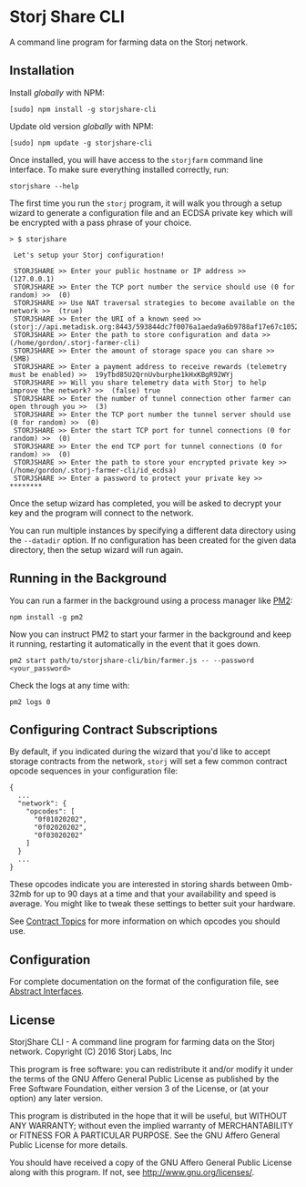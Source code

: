 Storj Share CLI
===============

A command line program for farming data on the Storj network.

Installation
------------

Install *globally* with NPM:

```
[sudo] npm install -g storjshare-cli
```

Update old version *globally* with NPM:

```
[sudo] npm update -g storjshare-cli
```

Once installed, you will have access to the `storjfarm` command line interface. To
make sure everything installed correctly, run:

```
storjshare --help
```

The first time you run the `storj` program, it will walk you through a setup
wizard to generate a configuration file and an ECDSA private key which will be
encrypted with a pass phrase of your choice.

```
> $ storjshare

 Let's setup your Storj configuration!

 STORJSHARE >> Enter your public hostname or IP address >>  (127.0.0.1)
 STORJSHARE >> Enter the TCP port number the service should use (0 for random) >>  (0)
 STORJSHARE >> Use NAT traversal strategies to become available on the network >>  (true)
 STORJSHARE >> Enter the URI of a known seed >>  (storj://api.metadisk.org:8443/593844dc7f0076a1aeda9a6b9788af17e67c1052)
 STORJSHARE >> Enter the path to store configuration and data >>  (/home/gordon/.storj-farmer-cli)
 STORJSHARE >> Enter the amount of storage space you can share >>  (5MB)
 STORJSHARE >> Enter a payment address to receive rewards (telemetry must be enabled) >>  19yTbd85U2QrnUvburphe1kHxKBgR92WYj
 STORJSHARE >> Will you share telemetry data with Storj to help improve the network? >>  (false) true
 STORJSHARE >> Enter the number of tunnel connection other farmer can open through you >>  (3)
 STORJSHARE >> Enter the TCP port number the tunnel server should use (0 for random) >>  (0)
 STORJSHARE >> Enter the start TCP port for tunnel connections (0 for random) >>  (0)
 STORJSHARE >> Enter the end TCP port for tunnel connections (0 for random) >>  (0)
 STORJSHARE >> Enter the path to store your encrypted private key >>  (/home/gordon/.storj-farmer-cli/id_ecdsa)
 STORJSHARE >> Enter a password to protect your private key >>  ********
```

Once the setup wizard has completed, you will be asked to decrypt your key and
the program will connect to the network.

You can run multiple instances by specifying a different data directory using
the `--datadir` option. If no configuration has been created for the given
data directory, then the setup wizard will run again.

Running in the Background
-------------------------

You can run a farmer in the background using a process manager like
[PM2](https://github.com/Unitech/pm2):

```
npm install -g pm2
```

Now you can instruct PM2 to start your farmer in the background and keep it
running, restarting it automatically in the event that it goes down.

```
pm2 start path/to/storjshare-cli/bin/farmer.js -- --password <your_password>
```

Check the logs at any time with:

```
pm2 logs 0
```

Configuring Contract Subscriptions
----------------------------------

By default, if you indicated during the wizard that you'd like to accept
storage contracts from the network, `storj` will set a few common contract
opcode sequences in your configuration file:

```
{
  ...
  "network": {
    "opcodes": [
      "0f01020202",
      "0f02020202",
      "0f03020202"
    ]
  }
  ...
}
```

These opcodes indicate you are interested in storing shards between 0mb-32mb
for up to 90 days at a time and that your availability and speed is average. You
might like to tweak these settings to better suit your hardware.

See [Contract Topics](http://storj.github.io/core/tutorial-contract-topics.html)
for more information on which opcodes you should use.


Configuration
-------------

For complete documentation on the format of the configuration file, see
[Abstract Interfaces](http://storj.github.io/core/tutorial-abstract-interfaces.html).

License
-------

StorjShare CLI - A command line program for farming data on the Storj network.
Copyright (C) 2016  Storj Labs, Inc

This program is free software: you can redistribute it and/or modify
it under the terms of the GNU Affero General Public License as published
by the Free Software Foundation, either version 3 of the License, or
(at your option) any later version.

This program is distributed in the hope that it will be useful,
but WITHOUT ANY WARRANTY; without even the implied warranty of
MERCHANTABILITY or FITNESS FOR A PARTICULAR PURPOSE.  See the
GNU Affero General Public License for more details.

You should have received a copy of the GNU Affero General Public License
along with this program.  If not, see http://www.gnu.org/licenses/.
